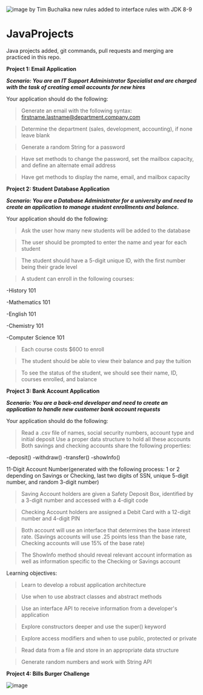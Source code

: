 ![image](https://github.com/TugbaNurCakir/JavaProjects/assets/46569497/14083e75-76c4-437f-bfc4-bd3b40b5f6ac)
by Tim Buchalka
new rules added to interface rules with JDK 8-9

# JavaProjects
Java projects added, git commands, pull requests and merging are practiced in this repo.


**Project 1: Email Application**

***Scenario: You are an IT Support Administrator Specialist and are
charged with the task of creating email accounts for new hires***

Your application should do the following:
>Generate an email with the following syntax: firstname.lastname@department.company.com

>Determine the department (sales, development, accounting), if none leave blank

>Generate a random String for a password

>Have set methods to change the password, set the mailbox capacity, and define an alternate email address

>Have get methods to display the name, email, and mailbox capacity




**Project 2: Student Database Application**

***Scenario: You are a Database Administrator for a university and need to
create an application to manage student enrollments and balance.***

Your application should do the following:
>Ask the user how many new students will be added to the database

>The user should be prompted to enter the name and year for each student

>The student should have a 5-digit unique ID, with the first number being their grade level

>A student can enroll in the following courses:

-History 101

-Mathematics 101

-English 101

-Chemistry 101

-Computer Science 101

>Each course costs $600 to enroll

>The student should be able to view their balance and pay the tuition

>To see the status of the student, we should see their name, ID, courses enrolled, and balance




**Project 3: Bank Account Application**

***Scenario: You are a back-end developer and need to
create an application to handle new customer bank account requests***

Your application should do the following:
>Read a .csv file of names, social security numbers, account type and initial deposit
>Use a proper data structure to hold all these accounts
>Both savings and checking accounts share the following properties:

-deposit()
-withdraw()
-transfer()
-showInfo()


11-Digit Account Number(generated with the following process: 1 or 2 depending on Savings or Checking, last two digits of SSN, unique 5-digit number, and random 3-digit number)

>Saving Account holders are given a Safety Deposit Box, identified by a 3-digit number and accessed with a 4-digit code

>Checking Account holders are assigned a Debit Card with a 12-digit number and 4-digit PIN 

>Both account will use an interface that determines the base interest rate.
(Savings accounts will use .25 points less than the base rate,
Checking accounts will use 15% of the base rate)

>The ShowInfo method should reveal relevant account information as well as information specific to the Checking or Savings account

Learning objectives:

>Learn to develop a robust application architecture

>Use when to use abstract classes and abstract methods 

>Use an interface API to receive information from a developer's application

>Explore constructors deeper and use the super() keyword

>Explore access modifiers and when to use public, protected or private

>Read data from a file and store in an appropriate data structure

>Generate random numbers and work with String API

**Project 4: Bills Burger Challenge**


![image](https://user-images.githubusercontent.com/46569497/226594883-6a5bac5e-1448-48ae-8f05-71fec0204dd2.png)


